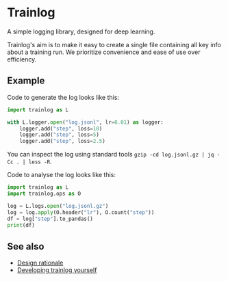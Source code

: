 # Trainlog

A simple logging library, designed for deep learning.

Trainlog's aim is to make it easy to create a single file containing all
key info about a training run. We prioritize convenience and ease of use
over efficiency.

## Example

Code to generate the log looks like this:

```python
import trainlog as L

with L.logger.open("log.jsonl", lr=0.01) as logger:
    logger.add("step", loss=10)
    logger.add("step", loss=5)
    logger.add("step", loss=2.5)
```

You can inspect the log using standard tools `gzip -cd log.jsonl.gz | jq -Cc . | less -R`.

Code to analyse the log looks like this:

```python
import trainlog as L
import trainlog.ops as O

log = L.logs.open("log.jsonl.gz")
log = log.apply(O.header("lr"), O.count("step"))
df = log["step"].to_pandas()
print(df)
```

## See also

 - [Design rationale](doc/design.md)
 - [Developing trainlog yourself](doc/development.md)
